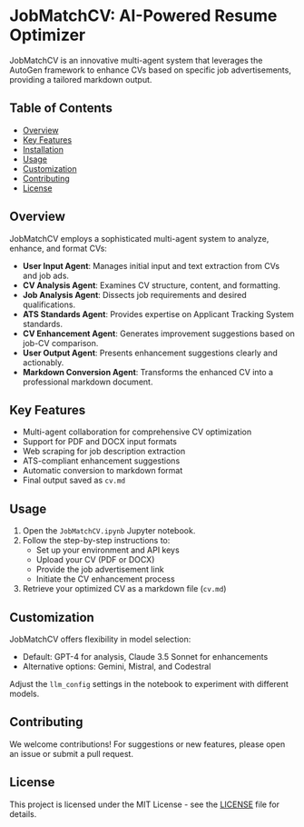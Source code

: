 # JobMatchCV: AI-Powered Resume Optimizer

JobMatchCV is an innovative multi-agent system that leverages the AutoGen framework to enhance CVs based on specific job advertisements, providing a tailored markdown output.

## Table of Contents
- [Overview](#overview)
- [Key Features](#key-features)
- [Installation](#installation)
- [Usage](#usage)
- [Customization](#customization)
- [Contributing](#contributing)
- [License](#license)

## Overview
JobMatchCV employs a sophisticated multi-agent system to analyze, enhance, and format CVs:

- **User Input Agent**: Manages initial input and text extraction from CVs and job ads.
- **CV Analysis Agent**: Examines CV structure, content, and formatting.
- **Job Analysis Agent**: Dissects job requirements and desired qualifications.
- **ATS Standards Agent**: Provides expertise on Applicant Tracking System standards.
- **CV Enhancement Agent**: Generates improvement suggestions based on job-CV comparison.
- **User Output Agent**: Presents enhancement suggestions clearly and actionably.
- **Markdown Conversion Agent**: Transforms the enhanced CV into a professional markdown document.

## Key Features
- Multi-agent collaboration for comprehensive CV optimization
- Support for PDF and DOCX input formats
- Web scraping for job description extraction
- ATS-compliant enhancement suggestions
- Automatic conversion to markdown format
- Final output saved as `cv.md`
## Usage
1. Open the `JobMatchCV.ipynb` Jupyter notebook.
2. Follow the step-by-step instructions to:
   - Set up your environment and API keys
   - Upload your CV (PDF or DOCX)
   - Provide the job advertisement link
   - Initiate the CV enhancement process
3. Retrieve your optimized CV as a markdown file (`cv.md`)

## Customization
JobMatchCV offers flexibility in model selection:
- Default: GPT-4 for analysis, Claude 3.5 Sonnet for enhancements
- Alternative options: Gemini, Mistral, and Codestral

Adjust the `llm_config` settings in the notebook to experiment with different models.

## Contributing
We welcome contributions! For suggestions or new features, please open an issue or submit a pull request.

## License
This project is licensed under the MIT License - see the [LICENSE](LICENSE) file for details.